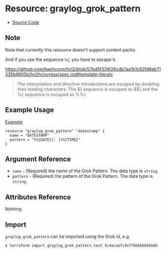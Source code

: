 # Resource: graylog_grok_pattern

* [Source Code](https://github.com/zahiar/terraform-provider-graylog/blob/master/graylog/resource/system/grok/resource.go)

## Note

Note that currently this resource doesn't support content packs.

And if you use the sequence `%{`, you have to escape it.

https://github.com/hashicorp/hcl2/blob/57bd5f374f26cdb7ae1b1c92fd6eb71335b9805b/hcl/hclsyntax/spec.md#template-literals

> The interpolation and directive introductions are escaped by doubling their leading characters.
> The ${ sequence is escaped as $${ and the %{ sequence is escaped as %%{.

## Example Usage

[Example](https://github.com/zahiar/terraform-provider-graylog/blob/master/examples/v0.12/grok_pattern.tf)

```hcl
resource "graylog_grok_pattern" "datestamp" {
  name = "DATESTAMP"
  pattern = "%%{DATE}[- ]%%{TIME}"
}
```

## Argument Reference

* `name` - (Required) the name of the Grok Pattern. The data type is `string`.
* `pattern` - (Required) the pattern of the Grok Pattern. The data type is `string`.

## Attributes Reference

Nothing.

## Import

`graylog_grok_pattern` can be imported using the Grok id, e.g.

```console
$ terraform import graylog_grok_pattern.test 5c4acaefc9e77bbbbbbbbbbb
```
